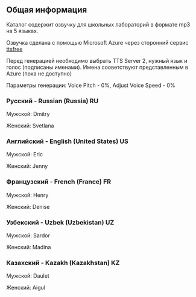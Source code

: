 ## Общая информация
Каталог содержит озвучку для школьных лабораторий в формате mp3 на 5 языках.

Озвучка сделана с помощью Microsoft Azure через сторонний сервис [ttsfree](https://ttsfree.com/)

Перед генерацией необходимо выбрать TTS Server 2, нужный язык и голос (подписаны именами). Имена сооветствуют представленным в Azure (пока не доступно)

Параметры генерации: Voice Pitch - 0%, Adjust Voice Speed - 0%

### Русский - Russian (Russia) RU

Мужской: Dmitry

Женский: Svetlana


### Английский - English (United States) US

Мужской: Eric

Женский: Jenny


### Французский - French (France) FR

Мужской: Henry

Женский: Denise


### Узбекский - Uzbek (Uzbekistan) UZ

Мужской: Sardor

Женский: Madina

### Казахский - Kazakh (Kazakhstan) KZ

Мужской: Daulet

Женский: Aigul
